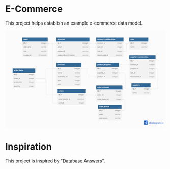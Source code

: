 # E-Commerce

This project helps establish an example e-commerce data model.

![](./ecommerce-diagram.png)

# Inspiration

This project is inspired by "[Database Answers](https://web.archive.org/web/20140209035055/http://databaseanswers.org/data_models/index.htm)".

